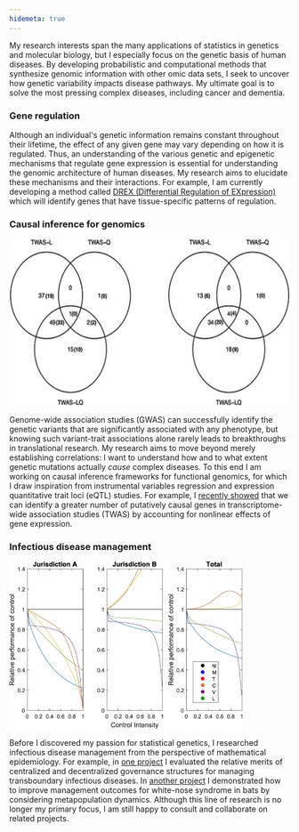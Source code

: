 ```yaml
---
hidemeta: true
---
```


My research interests span the many applications of statistics in genetics and molecular biology, but I especially focus on the genetic basis of human diseases. By developing probabilistic and computational methods that synthesize genomic information with other omic data sets, I seek to uncover how genetic variability impacts disease pathways. My ultimate goal is to solve the most pressing complex diseases, including cancer and dementia.

### Gene regulation

Although an individual's genetic information remains constant throughout their lifetime, the effect of any given gene may vary depending on how it is regulated. Thus, an understanding of the various genetic and epigenetic mechanisms that regulate gene expression is essential for understanding the genomic architecture of human diseases. My research aims to elucidate these mechanisms and their interactions. For example, I am currently developing a method called [DREX (Differential Regulation of EXpression)](https://github.com/MykMal/drex) which will identify genes that have tissue-specific patterns of regulation.

### Causal inference for genomics

<img src="nonlinear_TWAS.jpeg" alt="nonlinear TWAS results" height="300"/>

Genome-wide association studies (GWAS) can successfully identify the genetic variants that are significantly associated with any phenotype, but knowing such variant-trait associations alone rarely leads to breakthroughs in translational research. My research aims to move beyond merely establishing correlations: I want to understand how and to what extent genetic mutations actually *cause* complex diseases. To this end I am working on causal inference frameworks for functional genomics, for which I draw inspiration from instrumental variables regression and expression quantitative trait loci (eQTL) studies. For example, I [recently showed](https://doi.org/10.1093/hmg/ddac015) that we can identify a greater number of putatively causal genes in transcriptome-wide association studies (TWAS) by accounting for nonlinear effects of gene expression.

### Infectious disease management

<img src="decentralized_simulation.webp" alt="decentralized management simulation" height="300"/>

Before I discovered my passion for statistical genetics, I researched infectious disease management from the perspective of mathematical epidemiology. For example, in [one project](https://doi.org/10.1186/s12889-021-11797-3) I evaluated the relative merits of centralized and decentralized governance structures for managing transboundary infectious diseases. In [another project](https://doi.org/10.1111/nrm.12304) I demonstrated how to improve management outcomes for white-nose syndrome in bats by considering metapopulation dynamics. Although this line of research is no longer my primary focus, I am still happy to consult and collaborate on related projects.


